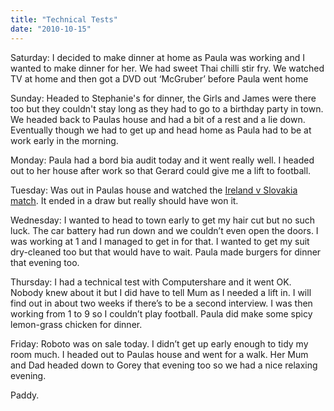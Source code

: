 ```yaml
---
title: "Technical Tests"
date: "2010-10-15"
---
```

Saturday: I decided to make dinner at home as Paula was working and I wanted to make dinner for her. We had sweet Thai chilli stir fry. We watched TV at home and then got a DVD out ‘McGruber’ before Paula went home

Sunday: Headed to Stephanie's for dinner, the Girls and James were there too but they couldn't stay long as they had to go to a birthday party in town. We headed back to Paulas house and had a bit of a rest and a lie down. Eventually though we had to get up and head home as Paula had to be at work early in the morning.

Monday: Paula had a bord bia audit today and it went really well. I headed out to her house after work so that Gerard could give me a lift to football.

Tuesday: Was out in Paulas house and watched the [Ireland v Slovakia match](http://www.rte.ie/sport/soccer/2010/1012/slovakia_ireland_report.html). It ended in a draw but really should have won it.

Wednesday: I wanted to head to town early to get my hair cut but no such luck. The car battery had run down and we couldn’t even open the doors. I was working at 1 and I managed to get in for that. I wanted to get my suit dry-cleaned too but that would have to wait. Paula made burgers for dinner that evening too.

Thursday: I had a technical test with Computershare and it went OK. Nobody knew about it but I did have to tell Mum as I needed a lift in. I will find out in about two weeks if there’s to be a second interview. I was then working from 1 to 9 so I couldn’t play football. Paula did make some spicy lemon-grass chicken for dinner.

Friday: Roboto was on sale today. I didn’t get up early enough to tidy my room much. I headed out to Paulas house and went for a walk. Her Mum and Dad headed down to Gorey that evening too so we had a nice relaxing evening.

Paddy.

